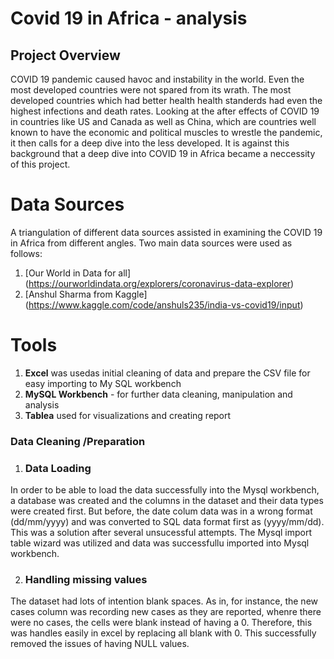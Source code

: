 # Covid 19  in Africa - analysis

## Project Overview 
COVID 19 pandemic  caused havoc and instability in the world. Even the most developed countries were not spared from its wrath. The most developed countries which had better health health standerds had  even the highest infections and death rates. Looking at the after effects of COVID 19 in countries like US and Canada as well as China, which are countries well known to have the economic and political muscles to wrestle the pandemic, it then calls for a deep dive into the less developed. It is against this background that a deep dive into COVID 19 in Africa became a neccessity of this project.

# Data Sources
A triangulation of different data sources assisted in examining the COVID 19 in Africa from different angles. Two main data sources were used as follows:  
1. [Our World in Data for all] (https://ourworldindata.org/explorers/coronavirus-data-explorer)
2. [Anshul Sharma from Kaggle] (https://www.kaggle.com/code/anshuls235/india-vs-covid19/input)

 # Tools
   
   1.  **Excel**  was usedas initial cleaning of data and prepare the CSV file for easy importing to My SQL workbench
   2.  **MySQL Workbench** - for further data cleaning, manipulation and analysis  
   3. **Tablea** used for visualizations and creating report
      
  ### Data Cleaning /Preparation
 1. ### Data Loading
  In order to be able to load the data successfully into the Mysql workbench, a database was created and the columns in the dataset and their data types were created first. But before, the date colum data was in a wrong format (dd/mm/yyyy) and was converted to SQL data format first  as (yyyy/mm/dd). This was a solution after several unsucessful attempts. The Mysql import table wizard was utilized and data was successfullu imported into Mysql workbench.
  
2. ### Handling missing values
The dataset had lots of intention blank spaces. As in, for instance, the new cases column was recording new cases as they are reported, whenre there were no cases, the cells were blank instead of having a 0. Therefore, this was handles easily in excel by replacing all blank with 0. This successfully removed the issues of having NULL values.
  
